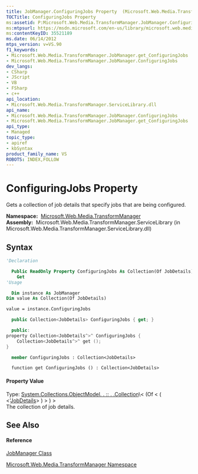 ```yaml
---
title: JobManager.ConfiguringJobs Property  (Microsoft.Web.Media.TransformManager)
TOCTitle: ConfiguringJobs Property
ms:assetid: P:Microsoft.Web.Media.TransformManager.JobManager.ConfiguringJobs
ms:mtpsurl: https://msdn.microsoft.com/en-us/library/microsoft.web.media.transformmanager.jobmanager.configuringjobs(v=VS.90)
ms:contentKeyID: 35521189
ms.date: 06/14/2012
mtps_version: v=VS.90
f1_keywords:
- Microsoft.Web.Media.TransformManager.JobManager.get_ConfiguringJobs
- Microsoft.Web.Media.TransformManager.JobManager.ConfiguringJobs
dev_langs:
- CSharp
- JScript
- VB
- FSharp
- c++
api_location:
- Microsoft.Web.Media.TransformManager.ServiceLibrary.dll
api_name:
- Microsoft.Web.Media.TransformManager.JobManager.ConfiguringJobs
- Microsoft.Web.Media.TransformManager.JobManager.get_ConfiguringJobs
api_type:
- Managed
topic_type:
- apiref
- kbSyntax
product_family_name: VS
ROBOTS: INDEX,FOLLOW
---
```


# ConfiguringJobs Property

Gets a collection of job details that specify jobs that are being configured.

**Namespace:**  [Microsoft.Web.Media.TransformManager](microsoft-web-media-transformmanager-namespace.md)  
**Assembly:**  Microsoft.Web.Media.TransformManager.ServiceLibrary (in Microsoft.Web.Media.TransformManager.ServiceLibrary.dll)

## Syntax

``` vb
'Declaration

  Public ReadOnly Property ConfiguringJobs As Collection(Of JobDetails)
    Get
'Usage

  Dim instance As JobManager
Dim value As Collection(Of JobDetails)

value = instance.ConfiguringJobs
```

``` csharp
  public Collection<JobDetails> ConfiguringJobs { get; }
```

``` c++
  public:
property Collection<JobDetails^>^ ConfiguringJobs {
    Collection<JobDetails^>^ get ();
}
```

``` fsharp
  member ConfiguringJobs : Collection<JobDetails>
```

``` jscript
  function get ConfiguringJobs () : Collection<JobDetails>
```

#### Property Value

Type: [System.Collections.ObjectModel. . :: . .Collection](https://msdn.microsoft.com/en-us/library/ms132397\(v=vs.90\))\< (Of \< ( \<'[JobDetails](jobdetails-class-microsoft-web-media-transformmanager.md)\> ) \> ) \>  
The collection of job details.  

## See Also

#### Reference

[JobManager Class](jobmanager-class-microsoft-web-media-transformmanager.md)

[Microsoft.Web.Media.TransformManager Namespace](microsoft-web-media-transformmanager-namespace.md)

